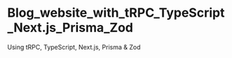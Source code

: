 # Blog_website_with_tRPC_TypeScript_Next.js_Prisma_Zod
Using tRPC, TypeScript, Next.js, Prisma &amp; Zod
